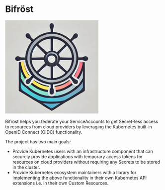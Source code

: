 # Bifröst

<img src="./docs/img/logo.jpg" alt="Bifröst" width="300" height="300" />

Bifröst helps you federate your ServiceAccounts to get Secret-less
access to resources from cloud providers by leveraging the Kubernetes
built-in OpenID Connect (OIDC) functionality.

The project has two main goals:

* Provide Kubernetes users with an infrastructure component that can securely
  provide applications with temporary access tokens for resources on cloud
  providers without requiring any Secrets to be stored in the cluster.
* Provide Kubernetes ecosystem maintainers with a library for implementing the
  above functionality in their own Kubernetes API extensions i.e. in their own
  Custom Resources.
